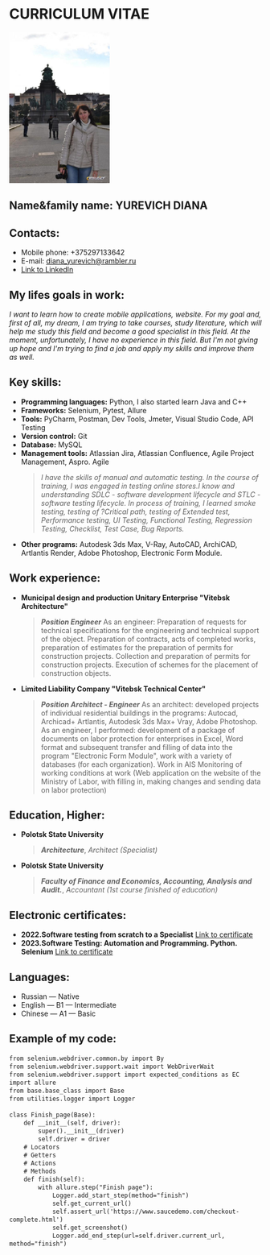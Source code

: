# CURRICULUM VITAE
<img src="./images/photo.jpg" alt="Photo" width="200"/>

## Name&family name: YUREVICH DIANA
## Contacts:
* Mobile phone: +375297133642
* E-mail: diana_yurevich@rambler.ru
* [Link to LinkedIn](https://www.linkedin.com/in/diana-yurevich/) 
## My lifes goals in work:
_I want to learn how to create mobile applications, website._ 
_For my goal and, first of all, my dream, I am trying to take courses, study literature, which will help me study this field and become a good specialist in this field. At the moment, unfortunately, I have no experience in this field. But I'm not giving up hope and I'm trying to find a job and apply my skills and improve them as well._

## Key skills:
* **Programming languages:** Python, I also started learn Java and C++
* **Frameworks:** Selenium, Pytest, Allure
* **Tools:** PyCharm, Postman, Dev Tools, Jmeter, Visual Studio Code, API Testing
* **Version control:** Git
* **Database:** MySQL
* **Management tools:** Atlassian Jira,  Atlassian Confluence,  Agile Project Management, Aspro. Agile
    > *I have the skills of manual and automatic testing. In the course of training, I was engaged in testing online stores.I know and understanding SDLC - software development lifecycle and STLC - software testing lifecycle. In process of training, I learned smoke testing, testing of ?Critical path, testing of Extended test, Performance testing, UI Testing, Functional Testing, Regression Testing, Checklist, Test Case, Bug Reports.*
* **Other programs:** Autodesk 3ds Max,  V-Ray,  AutoCAD, ArchiCAD,  Artlantis Render, Adobe Photoshop, Electronic Form Module.

## Work experience:
* **Municipal design and production Unitary Enterprise "Vitebsk Architecture"**
    > **_Position Engineer_** 
    As an engineer: Preparation of requests for technical specifications for the engineering and technical support of the object. Preparation of contracts, acts of completed works, preparation of estimates for the preparation
    of permits for construction projects. Collection and preparation of permits for construction projects. Execution of schemes for the placement of construction objects.
* **Limited Liability Company "Vitebsk Technical Center"**
    > **_Position  Architect - Engineer_** 
    As an architect: developed projects of individual residential buildings in the programs: Autocad, Archicad+ Artlantis, Autodesk 3ds Max+ Vray, Adobe Photoshop.
    As an engineer, I performed: development of a package of documents on labor protection for enterprises in Excel, Word format and subsequent transfer and filling of data into the program "Electronic Form Module", work with a variety of databases (for each organization). Work in AIS Monitoring of working conditions at work (Web application on the website of the Ministry of Labor, with filling in, making changes and sending data on labor protection)

## Education, Higher:
* **Polotsk State University**
    > **_Architecture_**, 
    *Аrchitect (Specialist)*
* **Polotsk State University**
    > **_Faculty of Finance and Economics, Accounting, Analysis and Audit._**, 
    *Accountant (1st course finished of education)*
## Electronic certificates:  
* **2022.Software testing from scratch to a Specialist**
    [Link to certificate](https://stepik.org/cert/1667420)
* **2023.Software Testing: Automation and Programming. Python. Selenium**
    [Link to certificate](https://stepik.org/cert/1987427)

## Languages: 
* Russian — Native
* English — B1 — Intermediate
* Chinese — A1 — Basic

## Example of my code:
    from selenium.webdriver.common.by import By
    from selenium.webdriver.support.wait import WebDriverWait
    from selenium.webdriver.support import expected_conditions as EC
    import allure
    from base.base_class import Base
    from utilities.logger import Logger

    class Finish_page(Base):
        def __init__(self, driver):
            super().__init__(driver)
            self.driver = driver
        # Locators
        # Getters
        # Actions
        # Methods
        def finish(self):
            with allure.step("Finish page"):
                Logger.add_start_step(method="finish")
                self.get_current_url()
                self.assert_url('https://www.saucedemo.com/checkout-complete.html')
                self.get_screenshot()
                Logger.add_end_step(url=self.driver.current_url, method="finish")
